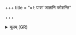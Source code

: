 +++
title = "०९ यासां जातानि क्रोशन्ति"

+++
<details><summary>मूलम् (GR)</summary>

यासां जातानि क्रोशन्ति  
भित्स्व् अन्तर् वने ज्वल  
उप वृक्षेषु शेरते ।  
(…) ॥ +++(see 8cd)+++
</details>